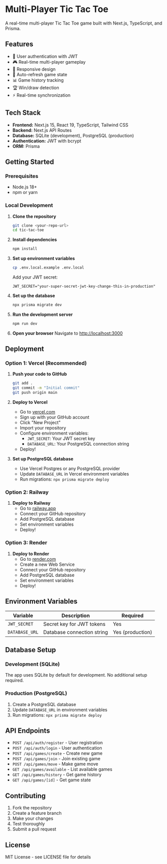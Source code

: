 # Multi-Player Tic Tac Toe

A real-time multi-player Tic Tac Toe game built with Next.js, TypeScript, and Prisma.

## Features

- 🔐 User authentication with JWT
- 🎮 Real-time multi-player gameplay
- 📱 Responsive design
- 🔄 Auto-refresh game state
- 📊 Game history tracking
- 🏆 Win/draw detection
- ⚡ Real-time synchronization

## Tech Stack

- **Frontend:** Next.js 15, React 19, TypeScript, Tailwind CSS
- **Backend:** Next.js API Routes
- **Database:** SQLite (development), PostgreSQL (production)
- **Authentication:** JWT with bcrypt
- **ORM:** Prisma

## Getting Started

### Prerequisites

- Node.js 18+ 
- npm or yarn

### Local Development

1. **Clone the repository**
   ```bash
   git clone <your-repo-url>
   cd tic-tac-toe
   ```

2. **Install dependencies**
   ```bash
   npm install
   ```

3. **Set up environment variables**
   ```bash
   cp .env.local.example .env.local
   ```
   
   Add your JWT secret:
   ```
   JWT_SECRET="your-super-secret-jwt-key-change-this-in-production"
   ```

4. **Set up the database**
   ```bash
   npx prisma migrate dev
   ```

5. **Run the development server**
   ```bash
   npm run dev
   ```

6. **Open your browser**
   Navigate to [http://localhost:3000](http://localhost:3000)

## Deployment

### Option 1: Vercel (Recommended)

1. **Push your code to GitHub**
   ```bash
   git add .
   git commit -m "Initial commit"
   git push origin main
   ```

2. **Deploy to Vercel**
   - Go to [vercel.com](https://vercel.com)
   - Sign up with your GitHub account
   - Click "New Project"
   - Import your repository
   - Configure environment variables:
     - `JWT_SECRET`: Your JWT secret key
     - `DATABASE_URL`: Your PostgreSQL connection string
   - Deploy!

3. **Set up PostgreSQL database**
   - Use Vercel Postgres or any PostgreSQL provider
   - Update `DATABASE_URL` in Vercel environment variables
   - Run migrations: `npx prisma migrate deploy`

### Option 2: Railway

1. **Deploy to Railway**
   - Go to [railway.app](https://railway.app)
   - Connect your GitHub repository
   - Add PostgreSQL database
   - Set environment variables
   - Deploy!

### Option 3: Render

1. **Deploy to Render**
   - Go to [render.com](https://render.com)
   - Create a new Web Service
   - Connect your GitHub repository
   - Add PostgreSQL database
   - Set environment variables
   - Deploy!

## Environment Variables

| Variable | Description | Required |
|----------|-------------|----------|
| `JWT_SECRET` | Secret key for JWT tokens | Yes |
| `DATABASE_URL` | Database connection string | Yes (production) |

## Database Setup

### Development (SQLite)
The app uses SQLite by default for development. No additional setup required.

### Production (PostgreSQL)
1. Create a PostgreSQL database
2. Update `DATABASE_URL` in environment variables
3. Run migrations: `npx prisma migrate deploy`

## API Endpoints

- `POST /api/auth/register` - User registration
- `POST /api/auth/login` - User authentication
- `POST /api/games/create` - Create new game
- `POST /api/games/join` - Join existing game
- `POST /api/games/move` - Make game move
- `GET /api/games/available` - List available games
- `GET /api/games/history` - Get game history
- `GET /api/games/[id]` - Get game state

## Contributing

1. Fork the repository
2. Create a feature branch
3. Make your changes
4. Test thoroughly
5. Submit a pull request

## License

MIT License - see LICENSE file for details
